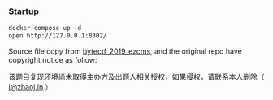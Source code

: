 ### Startup

```tex
docker-compose up -d
open http://127.0.0.1:8302/
```

Source file copy from [bytectf_2019_ezcms](https://github.com/glzjin/bytectf_2019_ezcms), and the original repo have copyright notice as follow:

该题目复现环境尚未取得主办方及出题人相关授权，如果侵权，请联系本人删除（ [i@zhaoj.in](i@zhaoj.in) ）

